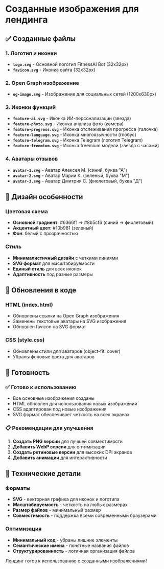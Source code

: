 # Созданные изображения для лендинга

## ✅ Созданные файлы

### 1. Логотип и иконки
- **`logo.svg`** - Основной логотип FitnessAI Bot (32x32px)
- **`favicon.svg`** - Иконка сайта (32x32px)

### 2. Open Graph изображение
- **`og-image.svg`** - Изображение для социальных сетей (1200x630px)

### 3. Иконки функций
- **`feature-ai.svg`** - Иконка ИИ-персонализации (звезда)
- **`feature-photo.svg`** - Иконка анализа фото (камера)
- **`feature-progress.svg`** - Иконка отслеживания прогресса (галочка)
- **`feature-language.svg`** - Иконка многоязычности (глобус)
- **`feature-telegram.svg`** - Иконка Telegram (логотип Telegram)
- **`feature-freemium.svg`** - Иконка freemium модели (звезда с часами)

### 4. Аватары отзывов
- **`avatar-1.svg`** - Аватар Алексея М. (синий, буква "А")
- **`avatar-2.svg`** - Аватар Марии К. (зеленый, буква "М")
- **`avatar-3.svg`** - Аватар Дмитрия С. (фиолетовый, буква "Д")

## 🎨 Дизайн особенности

### Цветовая схема
- **Основной градиент**: #6366f1 → #8b5cf6 (синий → фиолетовый)
- **Акцентный цвет**: #10b981 (зеленый)
- **Фон**: белый с прозрачностью

### Стиль
- **Минималистичный дизайн** с четкими линиями
- **SVG формат** для масштабируемости
- **Единый стиль** для всех иконок
- **Адаптивность** под разные размеры

## 📝 Обновления в коде

### HTML (index.html)
- Обновлены ссылки на Open Graph изображения
- Заменены текстовые аватары на SVG изображения
- Обновлен favicon на SVG формат

### CSS (style.css)
- Обновлены стили для аватаров (object-fit: cover)
- Убраны фоновые цвета для аватаров

## 🚀 Готовность

### ✅ Готово к использованию
- Все основные изображения созданы
- HTML обновлен для использования новых изображений
- CSS адаптирован под новые изображения
- SVG формат обеспечивает четкость на всех экранах

### 📋 Рекомендации для улучшения
1. **Создать PNG версии** для лучшей совместимости
2. **Добавить WebP версии** для оптимизации
3. **Создать ретиновые версии** для высоких DPI экранов
4. **Добавить анимации** для интерактивности

## 🔧 Технические детали

### Форматы
- **SVG** - векторная графика для иконок и логотипа
- **Масштабируемость** - четкость на любых размерах
- **Размер файлов** - минимальный размер
- **Совместимость** - поддержка всеми современными браузерами

### Оптимизация
- **Минимальный код** - убраны лишние элементы
- **Семантические имена** - понятные названия файлов
- **Структурированность** - логичная организация файлов

Лендинг готов к использованию с созданными изображениями!
